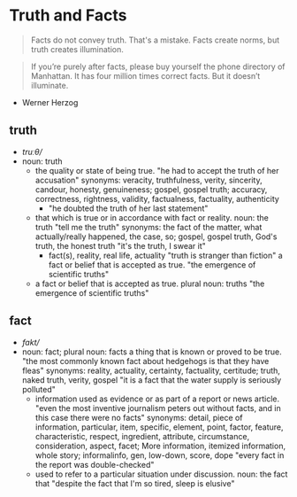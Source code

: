 # Truth and Facts

> Facts do not convey truth. That's a mistake. Facts create norms, but truth creates illumination.

> If you’re purely after facts, please buy yourself the phone directory of Manhattan. It has four million times correct facts. But it doesn’t illuminate.

- Werner Herzog

## truth
* _truːθ/_
* noun: truth
  * the quality or state of being true.
    "he had to accept the truth of her accusation"
    synonyms:   veracity, truthfulness, verity, sincerity, candour, honesty, genuineness;
    gospel, gospel truth;
    accuracy, correctness, rightness, validity, factualness, factuality, authenticity
    * "he doubted the truth of her last statement"
  * that which is true or in accordance with fact or reality.
    noun: the truth
    "tell me the truth"
    synonyms:   the fact of the matter, what actually/really happened, the case, so;
    gospel, gospel truth, God's truth, the honest truth
    "it's the truth, I swear it"
    * fact(s), reality, real life, actuality
      "truth is stranger than fiction"
      a fact or belief that is accepted as true.
      "the emergence of scientific truths"
  * a fact or belief that is accepted as true.
    plural noun: truths
    "the emergence of scientific truths"

## fact
* _fakt/_
* noun: fact; plural noun: facts
  a thing that is known or proved to be true.
  "the most commonly known fact about hedgehogs is that they have fleas"
  synonyms:   reality, actuality, certainty, factuality, certitude;
  truth, naked truth, verity, gospel
  "it is a fact that the water supply is seriously polluted"
  * information used as evidence or as part of a report or news article.
    "even the most inventive journalism peters out without facts, and in this case there were no facts"
    synonyms:   detail, piece of information, particular, item, specific, element, point, factor, feature, characteristic, respect, ingredient, attribute, circumstance, consideration, aspect, facet; More
    information, itemized information, whole story;
    informalinfo, gen, low-down, score, dope
    "every fact in the report was double-checked"
  * used to refer to a particular situation under discussion.
    noun: the fact that
    "despite the fact that I'm so tired, sleep is elusive"
